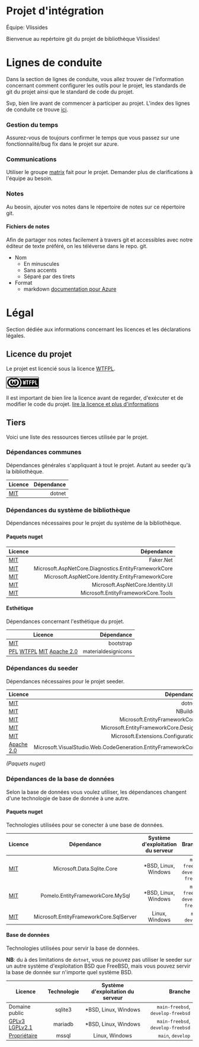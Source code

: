 
Projet d'intégration
====================

Équipe: Vlissides

Bienvenue au repértoire git du projet de bibliothèque Vlissides!

# Lignes de conduite
Dans la section de lignes de conduite, vous allez trouver de l'information concernant comment configurer les outils pour le projet, les standards de git du projet ainsi que le standard de code du projet.

Svp, bien lire avant de commencer à participer au projet. L'index des lignes de conduite ce trouve [ici](org/lignes-conduite/README.md).

### Gestion du temps
Assurez-vous de toujours confirmer le temps que vous passez sur une fonctionnalité/bug fix dans le projet sur azure.

### Communications
Utiliser le groupe [matrix](https://matrix.org) fait pour le projet. Demander plus de clarifications à l'équipe au besoin.

### Notes
Au beosin, ajouter vos notes dans le répertoire de notes sur ce répertoire git.

#### Fichiers de notes
Afin de partager nos notes facilement à travers git et accessibles avec
notre éditeur de texte préféré, on les téléverse dans le repo. git.

- Nom
  - En minuscules
  - Sans accents
  - Séparé par des tirets
- Format
  - markdown [documentation pour Azure](https://docs.microsoft.com/en-us/azure/devops/project/wiki/markdown-guidance?view=azure-devops)

# Légal
Section dédiée aux informations concernant les licences et les déclarations légales.

## Licence du projet
Le projet est licencié sous la licence [WTFPL](www.wtfpl.net).

![logo de la licence](LICENSES/wtfpl-badge.png)

Il est important de bien lire la licence avant de regarder, d'exécuter et de modifier le code du projet. [lire la licence et plus d'informations](LICENSES/README.md)

## Tiers
Voici une liste des ressources tierces utilisée par le projet.

### Dépendances communes
Dépendances générales s'appliquant à tout le projet. Autant au seeder qu'à la bibliothèque.

| Licence | Dépendance |
|-----------|-----------:|
| [MIT](LICENSES/MIT) | dotnet |


### Dépendances du système de bibliothèque
Dépendances nécessaires pour le projet du système de la bibliothèque.

#### Paquets nuget
| Licence | Dépendance | 
|-----------|-----------:|
| [MIT](LICENSES/MIT) | Faker.Net |
| [MIT](LICENSES/MIT) | Microsoft.AspNetCore.Diagnostics.EntityFrameworkCore |
| [MIT](LICENSES/MIT) | Microsoft.AspNetCore.Identity.EntityFrameworkCore |
| [MIT](LICENSES/MIT) | Microsoft.AspNetCore.Identity.UI |
| [MIT](LICENSES/MIT) | Microsoft.EntityFrameworkCore.Tools |

#### Esthétique
Dépendances concernant l'esthétique du projet.

| Licence | Dépendance | 
|-----------|-----------:|
| [MIT](LICENSES/MIT) | bootstrap |
| [PFL](LICENSES/PFL) [WTFPL](LICENSES/WTFPL) [MIT](LICENSES/MIT) [Apache 2.0](LICENSES/Apache2_0) [](LICENSES/) | materialdesignicons |

### Dépendances du seeder
Dépendances nécessaires pour le projet seeder.

| Licence | Dépendance |
|-----------|-----------:|
| [MIT](LICENSES/MIT) | dotnet |
| [MIT](LICENSES/MIT) | NBuilder |
| [MIT](LICENSES/MIT) | Microsoft.EntityFrameworkCore |
| [MIT](LICENSES/MIT) | Microsoft.EntityFrameworkCore.Design |
| [MIT](LICENSES/MIT) | Microsoft.Extensions.Configuration |
| [Apache 2.0](LICENSES/APACHE2_0) | Microsoft.VisualStudio.Web.CodeGeneration.EntityFrameworkCore |
*(Paquets nuget)*

### Dépendances de la base de données
Selon la base de données vous voulez utiliser, les dépendances changent d'une technologie de base de donnée à une autre.

#### Paquets nuget
Technologies utilisées pour se conecter à une base de données.

| Licence | Dépendance | Système d'exploitation du serveur | Branche |
|-----------|:----------:|:----------:|-----------:|
| [MIT](LICENSES/MIT) | Microsoft.Data.Sqlite.Core | \*BSD, Linux, Windows | `main-freebsd`, `develop-freebsd` |
| [MIT](LICENSES/MIT) | Pomelo.EntityFrameworkCore.MySql | \*BSD, Linux, Windows | `main-freebsd`, `develop-freebsd` |
| [MIT](LICENSES/MIT) | Microsoft.EntityFrameworkCore.SqlServer | Linux, Windows | `main`, `develop` |

#### Base de données
Technologies utilisées pour servir la base de données.

**NB**: du à des limitations de `dotnet`, vous ne pouvez pas utiliser le seeder sur un autre système d'exploitation BSD que FreeBSD, mais vous pouvez servir la base de donnée sur n'importe quel système BSD.

| Licence | Technologie | Système d'exploitation du serveur | Branche |
|-----------|:----------:|:----------:|-----------:|
| Domaine public | sqlite3 | \*BSD, Linux, Windows | `main-freebsd`, `develop-freebsd` |
| [GPLv3](LICENSES/GPLv3) [LGPLv2.1](LICENSES/LGPLv2_1) | mariadb | \*BSD, Linux, Windows | `main-freebsd`, `develop-freebsd` |
| [Propriétaire](https://www.microsoft.com/en-us/Licensing/product-licensing/sql-server) | mssql | Linux, Windows | `main`, `develop` |

